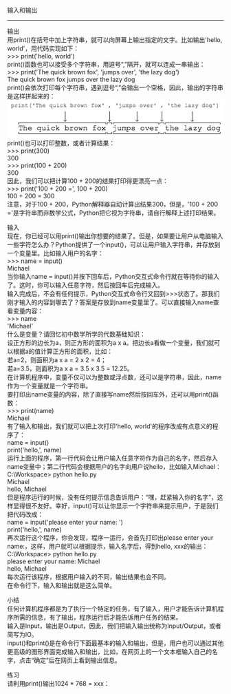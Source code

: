 输入和输出  
________________________________________  
输出  
用print()在括号中加上字符串，就可以向屏幕上输出指定的文字。比如输出'hello, world'，用代码实现如下：  
\>>> print('hello, world')  
print()函数也可以接受多个字符串，用逗号“,”隔开，就可以连成一串输出：  
\>>> print('The quick brown fox', 'jumps over', 'the lazy dog')  
The quick brown fox jumps over the lazy dog  
print()会依次打印每个字符串，遇到逗号“,”会输出一个空格，因此，输出的字符串是这样拼起来的：  
![](photo/1-6p0.png)  
print()也可以打印整数，或者计算结果：  
\>>> print(300)  
300  
\>>> print(100 + 200)  
300  
因此，我们可以把计算100 + 200的结果打印得更漂亮一点：  
\>>> print('100 + 200 =', 100 + 200)  
100 + 200 = 300  
注意，对于100 + 200，Python解释器自动计算出结果300，但是，'100 + 200 ='是字符串而非数学公式，Python把它视为字符串，请自行解释上述打印结果。  

输入  
现在，你已经可以用print()输出你想要的结果了。但是，如果要让用户从电脑输入一些字符怎么办？Python提供了一个input()，可以让用户输入字符串，并存放到一个变量里。比如输入用户的名字：  
\>>> name = input()  
Michael  
当你输入name = input()并按下回车后，Python交互式命令行就在等待你的输入了。这时，你可以输入任意字符，然后按回车后完成输入。  
输入完成后，不会有任何提示，Python交互式命令行又回到>>>状态了。那我们刚才输入的内容到哪去了？答案是存放到name变量里了。可以直接输入name查看变量内容：  
\>>> name  
'Michael'  
什么是变量？请回忆初中数学所学的代数基础知识：  
设正方形的边长为a，则正方形的面积为a x a。把边长a看做一个变量，我们就可以根据a的值计算正方形的面积，比如：  
若a=2，则面积为a x a = 2 x 2 = 4；  
若a=3.5，则面积为a x a = 3.5 x 3.5 = 12.25。  
在计算机程序中，变量不仅可以为整数或浮点数，还可以是字符串，因此，name作为一个变量就是一个字符串。  
要打印出name变量的内容，除了直接写name然后按回车外，还可以用print()函数：  
\>>> print(name)  
Michael  
有了输入和输出，我们就可以把上次打印'hello, world'的程序改成有点意义的程序了：  
name = input()  
print('hello,', name)  
运行上面的程序，第一行代码会让用户输入任意字符作为自己的名字，然后存入name变量中；第二行代码会根据用户的名字向用户说hello，比如输入Michael：  
C:\Workspace> python hello.py  
Michael  
hello, Michael  
但是程序运行的时候，没有任何提示信息告诉用户：“嘿，赶紧输入你的名字”，这样显得很不友好。幸好，input()可以让你显示一个字符串来提示用户，于是我们把代码改成：  
name = input('please enter your name: ')  
print('hello,', name)  
再次运行这个程序，你会发现，程序一运行，会首先打印出please enter your name:，这样，用户就可以根据提示，输入名字后，得到hello, xxx的输出：  
C:\Workspace> python hello.py  
please enter your name: Michael  
hello, Michael  
每次运行该程序，根据用户输入的不同，输出结果也会不同。  
在命令行下，输入和输出就是这么简单。  

小结  
任何计算机程序都是为了执行一个特定的任务，有了输入，用户才能告诉计算机程序所需的信息，有了输出，程序运行后才能告诉用户任务的结果。  
输入是Input，输出是Output，因此，我们把输入输出统称为Input/Output，或者简写为IO。  
input()和print()是在命令行下面最基本的输入和输出，但是，用户也可以通过其他更高级的图形界面完成输入和输出，比如，在网页上的一个文本框输入自己的名字，点击“确定”后在网页上看到输出信息。  

练习  
请利用print()输出1024 * 768 = xxx：